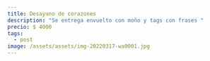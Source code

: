 ```yaml
---
title: Desayuno de corazones
description: "Se entrega envuelto con moño y tags con frases "
precio: $ 4000
tags:
  - post
image: /assets/assets/img-20220317-wa0001.jpg
---
```

